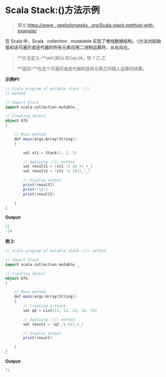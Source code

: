 # Scala Stack:()方法示例

> 原文:[https://www . geeksforgeeks . org/Scala-stack-method-with-example/](https://www.geeksforgeeks.org/scala-stack-method-with-example/)

在 Scala 中，Scala . collection . mutatable 实现了堆栈数据结构。:\方法对起始值和该可遍历或迭代器的所有元素应用二进制运算符，从右向左。

> **方法定义–**def:\[B](z:B)(op:(A，B)？乙:乙
> 
> **返回–**在这个可遍历或迭代器的连续元素之间插入运算的结果。

**示例#1:**

```scala
// Scala program of mutable stack :\() 
// method 

// Import Stack 
import scala.collection.mutable._

// Creating object 
object GfG 
{ 

    // Main method 
    def main(args:Array[String]) 
    { 

        val st1 = Stack(1, 2, 3) 

        // Applying :\() method 
        val result1 = (st1 :\ 16 )(_+_)
        val result2 = (st1 :\ 16)(_-_)

        // Display output 
        print(result1)
        print("\n")
        print(result2)

    } 
} 
```

**Output:**

```scala
22
-14

```

**例 2:**

```scala
// Scala program of mutable stack :\() method 

// Import Stack 
import scala.collection.mutable._

// Creating object 
object GfG 
{ 

    // Main method 
    def main(args:Array[String]) 
    { 
        // Creating a stack 
        val q2 = List(11, 12, 13, 14, 15) 

        // Applying :\() method 
        val result = (q2 :\ 6)(_+_)

        // Display output 
        print(result) 

    } 
} 
```

**Output:**

```scala
71

```